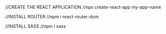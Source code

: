 //CREATE THE REACT APPLICATION
//npx create-react-app my-app-name

//INSTALL ROUTER
//npm i react-router-dom

//INSTALL SASS
//npm i sass